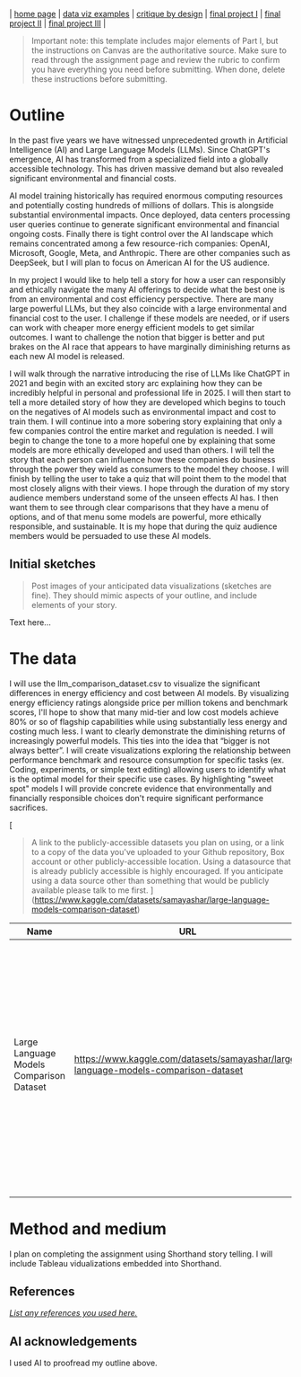 | [home page](https://cmustudent.github.io/tswd-portfolio-templates/) | [data viz examples](dataviz-examples) | [critique by design](critique-by-design) | [final project I](final-project-part-one) | [final project II](final-project-part-two) | [final project III](final-project-part-three) |


> Important note: this template includes major elements of Part I, but the instructions on Canvas are the authoritative source.  Make sure to read through the assignment page and review the rubric to confirm you have everything you need before submitting.  When done, delete these instructions before submitting.

# Outline

In the past five years we have witnessed unprecedented growth in Artificial Intelligence (AI) and Large Language Models (LLMs). Since ChatGPT's emergence, AI has transformed from a specialized field into a globally accessible technology. This has driven massive demand but also revealed significant environmental and financial costs.

AI model training historically has required enormous computing resources and potentially costing hundreds of millions of dollars. This is alongside substantial environmental impacts. Once deployed, data centers processing user queries continue to generate significant environmental and financial ongoing costs. Finally there is tight control over the AI landscape which remains concentrated among a few resource-rich companies: OpenAI, Microsoft, Google, Meta, and Anthropic.  There are other companies such as DeepSeek, but I will plan to focus on American AI for the US audience. 

In my project I would like to help tell a story for how a user can responsibly and ethically navigate the many AI offerings to decide what the best one is from an environmental and cost efficiency perspective.  There are many large powerful LLMs, but they also coincide with a large environmental and financial cost to the user.  I challenge if these models are needed, or if users can work with cheaper more energy efficient models to get similar outcomes.  I want to challenge the notion that bigger is better and put brakes on the AI race that appears to have marginally diminishing returns as each new AI model is released.

I will walk through the narrative introducing the rise of LLMs like ChatGPT in 2021 and begin with an excited story arc explaining how they can be incredibly helpful in personal and professional life in 2025.  I will then start to tell a more detailed story of how they are developed which begins to touch on the negatives of AI models such as environmental impact and cost to train them.  I will continue into a more sobering story explaining that only a few companies control the entire market and regulation is needed. I will begin to change the tone to a more hopeful one by explaining that some models are more ethically developed and used than others.  I will tell the story that each person can influence how these companies do business through the power they wield as consumers to the model they choose.  I will finish by telling the user to take a quiz that will point them to the model that most closely aligns with their views. I hope through the duration of my story audience members understand some of the unseen effects AI has.  I then want them to see through clear comparisons that they have a menu of options, and of that menu some models are powerful, more ethically responsible, and sustainable.  It is my hope that during the quiz audience members would be persuaded to use these AI models.         

## Initial sketches
> Post images of your anticipated data visualizations (sketches are fine). They should mimic aspects of your outline, and include elements of your story.  

Text here...

# The data

I will use the llm_comparison_dataset.csv to visualize the significant differences in energy efficiency and cost between AI models. By visualizing energy efficiency ratings alongside price per million tokens and benchmark scores, I'll hope to show that many mid-tier and low cost models achieve 80% or so of flagship capabilities while using substantially less energy and costing much less.  I want to clearly demonstrate the diminishing returns of increasingly powerful models.  This ties into the idea that “bigger is not always better”.
I will create visualizations exploring the relationship between performance benchmark and resource consumption for specific tasks (ex. Coding, experiments, or simple text editing) allowing users to identify what is the optimal model for their specific use cases. By highlighting "sweet spot" models I will provide concrete evidence that environmentally and financially responsible choices don't require significant performance sacrifices.

[
> A link to the publicly-accessible datasets you plan on using, or a link to a copy of the data you've uploaded to your Github repository, Box account or other publicly-accessible location. Using a datasource that is already publicly accessible is highly encouraged.  If you anticipate using a data source other than something that would be publicly available please talk to me first. ](https://www.kaggle.com/datasets/samayashar/large-language-models-comparison-dataset)

| Name | URL | Description |
|------|-----|-------------|
|  Large Language Models Comparison Dataset    |    https://www.kaggle.com/datasets/samayashar/large-language-models-comparison-dataset | Kaggle Dataset that compares several large language models from leading technology companies. The data includes benchmark scores, quality, energy efficiency and different costs.      |
|      |     |             |
|      |     |             |

# Method and medium

I plan on completing the assignment using Shorthand story telling. I will include Tableau vidualizations embedded into Shorthand.  

## References
[_List any references you used here._](https://www.kaggle.com/datasets/samayashar/large-language-models-comparison-dataset)

## AI acknowledgements

I used AI to proofread my outline above.  
